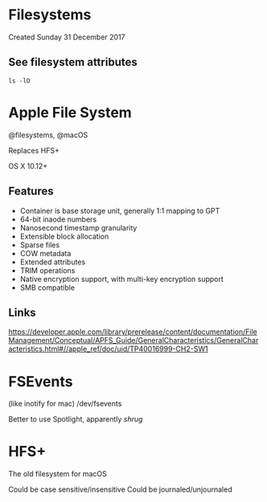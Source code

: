 # Filesystems
Created Sunday 31 December 2017



See filesystem attributes
-------------------------

	ls -lO



# Apple File System
@filesystems, @macOS

Replaces HFS+

OS X 10.12+

Features
--------



* Container is base storage unit, generally 1:1 mapping to GPT
* 64-bit inaode numbers
* Nanosecond timestamp granularity
* Extensible block allocation
* Sparse files
* COW metadata
* Extended attributes
* TRIM operations
* Native encryption support, with multi-key encryption support
* SMB compatible


Links
-----


<https://developer.apple.com/library/prerelease/content/documentation/FileManagement/Conceptual/APFS_Guide/GeneralCharacteristics/GeneralCharacteristics.html#//apple_ref/doc/uid/TP40016999-CH2-SW1>




# FSEvents
(like inotify for mac)
/dev/fsevents

Better to use Spotlight, apparently *shrug*



# HFS+
The old filesystem for macOS

Could be case sensitive/insensitive
Could be journaled/unjournaled


